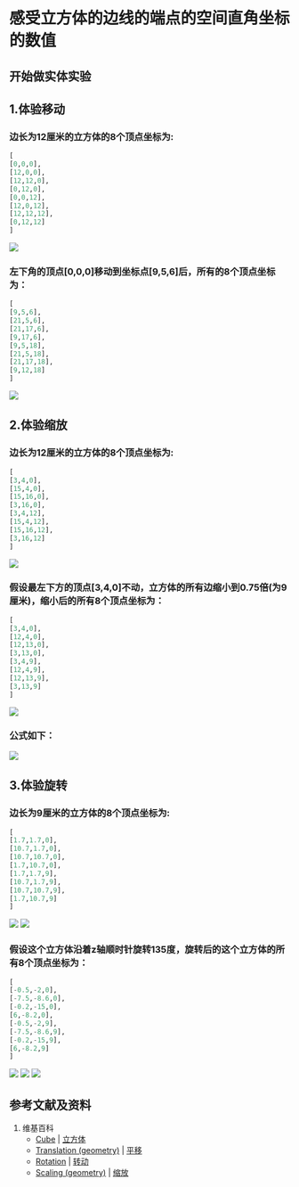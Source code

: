 # 感受立方体的边线的端点的空间直角坐标的数值

## 开始做实体实验

## 1.体验移动

### 边长为12厘米的立方体的8个顶点坐标为:
```python
[
[0,0,0],
[12,0,0],
[12,12,0],
[0,12,0],
[0,0,12],
[12,0,12],
[12,12,12],
[0,12,12]
]
```

![](/images/几何形体中点的空间直角坐标数值/感受立方体的边线的端点的空间直角坐标的数值/1a1.jpg)

### 左下角的顶点[0,0,0]移动到坐标点[9,5,6]后，所有的8个顶点坐标为：
```python
[
[9,5,6],
[21,5,6],
[21,17,6],
[9,17,6],
[9,5,18],
[21,5,18],
[21,17,18],
[9,12,18]
]
```
![](/images/几何形体中点的空间直角坐标数值/感受立方体的边线的端点的空间直角坐标的数值/1a2.jpg)

## 2.体验缩放

### 边长为12厘米的立方体的8个顶点坐标为:
```python
[
[3,4,0],
[15,4,0],
[15,16,0],
[3,16,0],
[3,4,12],
[15,4,12],
[15,16,12],
[3,16,12]
]
```

![](/images/几何形体中点的空间直角坐标数值/感受立方体的边线的端点的空间直角坐标的数值/2a1.jpg)

### 假设最左下方的顶点[3,4,0]不动，立方体的所有边缩小到0.75倍(为9厘米)，缩小后的所有8个顶点坐标为： 

```python
[
[3,4,0],
[12,4,0],
[12,13,0],
[3,13,0],
[3,4,9],
[12,4,9],
[12,13,9],
[3,13,9]
]
```
![](/images/几何形体中点的空间直角坐标数值/感受立方体的边线的端点的空间直角坐标的数值/2a2.jpg)

### 公式如下： 

![](/images/几何形体中点的空间直角坐标数值/感受立方体的边线的端点的空间直角坐标的数值/2a3.jpg)

## 3.体验旋转

### 边长为9厘米的立方体的8个顶点坐标为:
```python
[
[1.7,1.7,0],
[10.7,1.7,0],
[10.7,10.7,0],
[1.7,10.7,0],
[1.7,1.7,9],
[10.7,1.7,9],
[10.7,10.7,9],
[1.7,10.7,9]
]
```

![](/images/几何形体中点的空间直角坐标数值/感受立方体的边线的端点的空间直角坐标的数值/3a1.jpg)
![](/images/几何形体中点的空间直角坐标数值/感受立方体的边线的端点的空间直角坐标的数值/3a2.jpg)

### 假设这个立方体沿着z轴顺时针旋转135度，旋转后的这个立方体的所有8个顶点坐标为：
```python
[
[-0.5,-2,0],
[-7.5,-8.6,0],
[-0.2,-15,0],
[6,-8.2,0],
[-0.5,-2,9],
[-7.5,-8.6,9],
[-0.2,-15,9],
[6,-8.2,9]
]
```
![](/images/几何形体中点的空间直角坐标数值/感受立方体的边线的端点的空间直角坐标的数值/3a3.jpg)
![](/images/几何形体中点的空间直角坐标数值/感受立方体的边线的端点的空间直角坐标的数值/3a4.jpg)
![](/images/几何形体中点的空间直角坐标数值/感受立方体的边线的端点的空间直角坐标的数值/3a5.jpg)

## 参考文献及资料

1. 维基百科
	- [Cube](https://en.wikipedia.org/wiki/Cube) | [立方体](https://zh.wikipedia.org/wiki/%E7%AB%8B%E6%96%B9%E9%AB%94) 
	- [Translation (geometry)](https://en.wikipedia.org/wiki/Translation_(geometry)) | [平移](https://zh.wikipedia.org/wiki/%E5%B9%B3%E7%A7%BB) 
	- [Rotation](https://en.wikipedia.org/wiki/Rotation) | [转动](https://zh.wikipedia.org/wiki/%E8%BD%AC%E5%8A%A8) 
	- [Scaling (geometry)](https://en.wikipedia.org/wiki/Scaling_(geometry)) | [缩放](https://zh.wikipedia.org/wiki/%E7%BC%A9%E6%94%BE) 